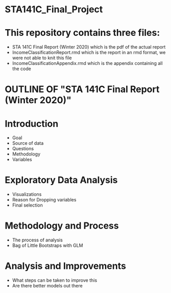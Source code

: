 # STA141C_Final_Project

# This repository contains three files: 
- STA 141C Final Report (Winter 2020) which is the pdf of the actual report 
- IncomeClassificationReport.rmd which is the report in an rmd format, we were not able to knit this file
- IncomeClassificationAppendix.rmd which is the appendix containing all the code

# OUTLINE OF "STA 141C Final Report (Winter 2020)" 

# Introduction 
- Goal 
- Source of data
- Questions 
- Methodology
- Variables 

# Exploratory Data Analysis
- Visualizations 
- Reason for Dropping variables 
- Final selection 

# Methodology and Process
- The process of analysis 
- Bag of Little Bootstraps with GLM

# Analysis and Improvements 
- What steps can be taken to improve this
- Are there better models out there
